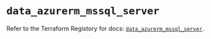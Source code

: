 # `data_azurerm_mssql_server`

Refer to the Terraform Registory for docs: [`data_azurerm_mssql_server`](https://registry.terraform.io/providers/hashicorp/azurerm/3.68.0/docs/data-sources/mssql_server).
